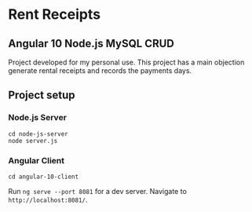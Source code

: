 # Rent Receipts
## Angular 10 Node.js MySQL CRUD


Project developed for my personal use.
This project has a main objection generate rental receipts and records the payments days.

## Project setup

### Node.js Server
```
cd node-js-server
node server.js
```

### Angular Client
```
cd angular-10-client
```
Run `ng serve --port 8081` for a dev server. Navigate to `http://localhost:8081/`.